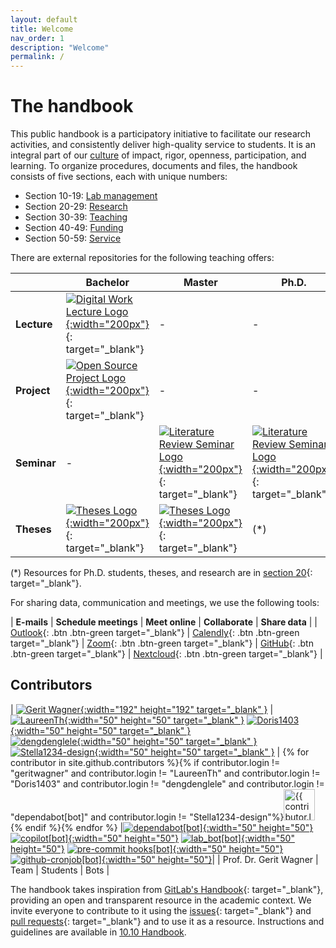 ```yaml
---
layout: default
title: Welcome
nav_order: 1
description: "Welcome"
permalink: /
---
```


# The handbook

This public handbook is a participatory initiative to facilitate our research activities, and consistently deliver high-quality service to students.
It is an integral part of our [culture](docs/10-lab/10_processes/10.01.goals.html) of impact, rigor, openness, participation, and learning.
To organize procedures, documents and files, the handbook consists of five sections, each with unique numbers: 

- Section 10-19: [Lab management](docs/10-lab/)
- Section 20-29: [Research](docs/20-research/)
- Section 30-39: [Teaching](docs/30-teaching/)
- Section 40-49: [Funding](docs/40-funding)
- Section 50-59: [Service](docs/50-service/)

There are external repositories for the following teaching offers:

|             | Bachelor                                                                                                                                                                                                                 | Master                                                                                                                                                                                                                            | Ph.D.                                                                                                                                                                                                                             |
| ----------- | ------------------------------------------------------------------------------------------------------------------------------------------------------------------------------------------------------------------------ | --------------------------------------------------------------------------------------------------------------------------------------------------------------------------------------------------------------------------------- | --------------------------------------------------------------------------------------------------------------------------------------------------------------------------------------------------------------------------------- |
| **Lecture** | [![Digital Work Lecture Logo](https://digital-work-lab.github.io/digital-work-lecture/assets/images/IDW-logo.png){:width="200px"}](https://digital-work-lab.github.io/digital-work-lecture/){: target="_blank"}         | -                                                                                                                                                                                                                                 | -                                                                                                                                                                                                                                 |
| **Project** | [![Open Source Project Logo](https://digital-work-lab.github.io/open-source-project/assets/images/open-source-project.png){:width="200px"}](https://digital-work-lab.github.io/open-source-project/){: target="_blank"} | -                                                                                                                                                                                                                                 | -                                                                                                                                                                                                                                 |
| **Seminar** | -                                                                                                                                                                                                                        | [![Literature Review Seminar Logo](https://digital-work-lab.github.io/literature-review-seminar/assets/images/lr-seminar.png){:width="200px"}](https://digital-work-lab.github.io/literature-review-seminar/){: target="_blank"} | [![Literature Review Seminar Logo](https://digital-work-lab.github.io/literature-review-seminar/assets/images/lr-seminar.png){:width="200px"}](https://digital-work-lab.github.io/literature-review-seminar/){: target="_blank"} |
| **Theses**  | [![Theses Logo](https://digital-work-lab.github.io/theses/assets/images/theses.png){:width="200px"}](https://digital-work-lab.github.io/theses/){: target="_blank"}                                                     | [![Theses Logo](https://digital-work-lab.github.io/theses/assets/images/theses.png){:width="200px"}](https://digital-work-lab.github.io/theses/){: target="_blank"}                                                              | (\*)                                                                                                                                                                                                                              |

(\*) Resources for Ph.D. students, theses, and research are in [section 20](https://digital-work-lab.github.io/handbook/docs/20-research/){: target="_blank"}.

<!--
## Recent changes

- [Handbook changes in July](https://github.com/digital-work-lab/handbook/compare/6e0b3da0c213f74dce154642892d50e5ed96a9b3...6e0b3da0c213f74dce154642892d50e5ed96a9b3){: target="_blank"}

## Contact

Offices: WE5/1.081.

[Schedule a meeting](https://calendly.com/gerit-wagner/30min){: .btn .btn-green target="_blank" }

<iframe width="600" height="200" frameborder="0" scrolling="no" marginheight="0" marginwidth="0" src="https://www.openstreetmap.org/export/embed.html?bbox=10.862774848937988%2C49.89987300208533%2C10.876936912536623%2C49.90642391513594&amp;layer=mapnik&amp;marker=49.9031485698061%2C10.869855880737305" style="border: 1px solid black"></iframe>
-->

For sharing data, communication and meetings, we use the following tools:

| **E-mails** | **Schedule meetings** | **Meet online** | **Collaborate** | **Share data** |
| [Outlook](https://mailex.uni-bamberg.de/){: .btn .btn-green target="_blank"} | [Calendly](https://calendly.com/gerit-wagner/30min){: .btn .btn-green target="_blank"} | [Zoom](zoom://open){: .btn .btn-green target="_blank"} | [GitHub](https://github.com/orgs/digital-work-lab/repositories?q=archived%3AFalse){: .btn .btn-green target="_blank"} | [Nextcloud](https://nc-2272638881871040784.nextcloud-ionos.com/index.php/apps/dashboard/){: .btn .btn-green target="_blank"} |

## Contributors

| [![Gerit Wagner](https://avatars.githubusercontent.com/u/3872815?v=4){:width="192" height="192" target="_blank" }](https://github.com/geritwagner) | [![LaureenTh](https://avatars.githubusercontent.com/u/130306776?v=4){:width="50" height="50" target="_blank" }](https://github.com/LaureenTh) [![Doris1403](https://avatars.githubusercontent.com/u/135109375?v=4){:width="50" height="50" target="_blank" }](https://github.com/Doris1403)<br> [![dengdenglele](https://avatars.githubusercontent.com/u/135805718?v=4){:width="50" height="50" target="_blank" }](https://github.com/dengdenglele) [![Stella1234-design](https://avatars.githubusercontent.com/u/135805718?v=4){:width="50" height="50" target="_blank" }](https://github.com/Stella1234-design) | {% for contributor in site.github.contributors %}{% if contributor.login != "geritwagner" and contributor.login != "LaureenTh" and contributor.login != "Doris1403" and contributor.login != "dengdenglele" and contributor.login != "dependabot[bot]" and contributor.login != "Stella1234-design"%}<a href="{{ contributor.html_url }}"><img src="{{ contributor.avatar_url }}" width="50" height="50" alt="{{ contributor.login }}"/></a>{% endif %}{% endfor %} |[![dependabot[bot]](https://avatars.githubusercontent.com/in/29110?v=4){:width="50" height="50"}](https://github.com/digital-work-lab/handbook/blob/main/.github/dependabot.yml) [![copilot[bot]](https://avatars.githubusercontent.com/in/29110?v=4){:width="50" height="50"}](https://github.com/features/copilot) [![lab_bot[bot]](https://avatars.githubusercontent.com/in/29110?v=4){:width="50" height="50"}](https://github.com/digital-work-lab/labot) [![pre-commit hooks[bot]](https://avatars.githubusercontent.com/in/29110?v=4){:width="50" height="50"}](https://github.com/digital-work-lab/handbook/blob/main/.pre-commit-config.yaml) [![github-cronjob[bot]](https://avatars.githubusercontent.com/in/29110?v=4){:width="50" height="50"}](https://github.com/digital-work-lab/handbook/blob/main/.github/workflows/cronjob.yml)|
| Prof. Dr. Gerit Wagner | Team | Students | Bots |

<!--
<ul class="list-style-none">
{% for contributor in site.github.contributors %}
  <li class="d-inline-block mr-1">
     <a href="{{ contributor.html_url }}"><img src="{{ contributor.avatar_url }}" width="32" height="32" alt="{{ contributor.login }}"/></a>
  </li>
{% endfor %}
</ul>
 -->  

The handbook takes inspiration from [GitLab's Handbook](https://handbook.gitlab.com/){: target="_blank"}, providing an open and transparent resource in the academic context.
We invite everyone to contribute to it using the [issues](https://github.com/digital-work-lab/handbook/issues){: target="_blank"} and [pull requests](https://github.com/digital-work-lab/handbook/pulls){: target="_blank"} and to use it as a resource.
Instructions and guidelines are available in [10.10 Handbook](docs/10-lab/10_processes/10.10.handbook.html).
